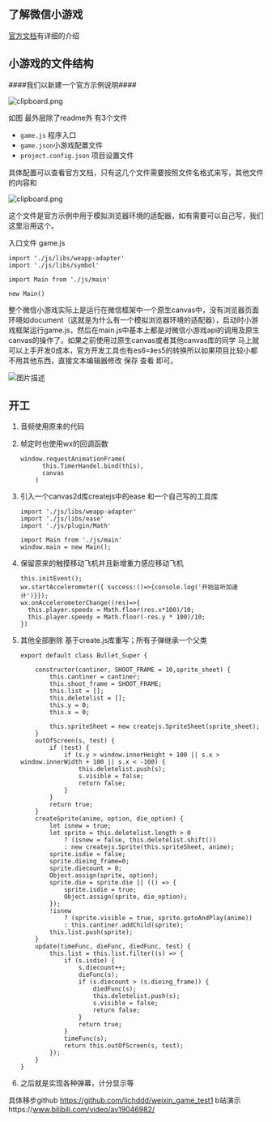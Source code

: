 ## 了解微信小游戏 ##
[官方文档][1]有详细的介绍

## 小游戏的文件结构 ##
####我们以新建一个官方示例说明####

![clipboard.png](assets/1.png)

如图 最外层除了readme外 有3个文件

 - `game.js` 程序入口
 - `game.json`小游戏配置文件
 - `project.config.json` 项目设置文件

具体配置可以查看官方文档，只有这几个文件需要按照文件名格式来写，其他文件的内容和



![clipboard.png](assets/2.png)

这个文件是官方示例中用于模拟浏览器环境的适配器，如有需要可以自己写，我们这里沿用这个。

入口文件 game.js

```
import './js/libs/weapp-adapter'
import './js/libs/symbol'

import Main from './js/main'

new Main()

```
整个微信小游戏实际上是运行在微信框架中一个原生canvas中，没有浏览器页面环境如document（这就是为什么有一个模拟浏览器环境的适配器），启动时小游戏框架运行game.js，然后在main.js中基本上都是对微信小游戏api的调用及原生canvas的操作了。如果之前使用过原生canvas或者其他canvas库的同学 马上就可以上手开发0成本，官方开发工具也有es6=》es5的转换所以如果项目比较小都不用其他东西，直接文本编辑器修改 保存 查看 即可。

![图片描述][2]

## 开工 ##

 1. 音频使用原来的代码
 2. 帧定时也使用wx的回调函数

    ```
    window.requestAnimationFrame(
          this.TimerHandel.bind(this),
          canvas
        )
    ```

 3. 引入一个canvas2d库createjs中的ease 和一个自己写的工具库

    ```
    import './js/libs/weapp-adapter'
    import './js/libs/ease'
    import './js/plugin/Math'

    import Main from './js/main'
    window.main = new Main();

    ```

 4. 保留原来的触摸移动飞机并且新增重力感应移动飞机

    ```
    this.initEvent();
    wx.startAccelerometer({ success:()=>{console.log('开始监听加速计')}});
    wx.onAccelerometerChange((res)=>{
      this.player.speedx = Math.floor(res.x*100)/10;
      this.player.speedy = Math.floor(-res.y * 100)/10;
    })
    ```

 5. 其他全部删除 基于create.js库重写；所有子弹继承一个父类

    ```
    export default class Bullet_Super {

        constructor(cantiner, SHOOT_FRAME = 10,sprite_sheet) {
            this.cantiner = cantiner;
            this.shoot_frame = SHOOT_FRAME;
            this.list = [];
            this.deletelist = [];
            this.y = 0;
            this.x = 0;

            this.spriteSheet = new createjs.SpriteSheet(sprite_sheet);
        }
        outOfScreen(s, test) {
            if (test) {
                if (s.y > window.innerHeight + 100 || s.x > window.innerWidth + 100 || s.x < -100) {
                    this.deletelist.push(s);
                    s.visible = false;
                    return false;
                }
            }
            return true;
        }
        createSprite(anime, option, die_option) {
            let isnew = true;
            let sprite = this.deletelist.length > 0
                ? (isnew = false, this.deletelist.shift())
                : new createjs.Sprite(this.spriteSheet, anime);
            sprite.isdie = false;
            sprite.dieing_frame=0;
            sprite.diecount = 0;
            Object.assign(sprite, option);
            sprite.die = sprite.die || (() => {
                sprite.isdie = true;
                Object.assign(sprite, die_option);
            });
            !isnew
                ? (sprite.visible = true, sprite.gotoAndPlay(anime))
                : this.cantiner.addChild(sprite);
            this.list.push(sprite);
        }
        update(timeFunc, dieFunc, diedFunc, test) {
            this.list = this.list.filter((s) => {
                if (s.isdie) {
                    s.diecount++;
                    dieFunc(s);
                    if (s.diecount > (s.dieing_frame)) {
                        diedFunc(s);
                        this.deletelist.push(s);
                        s.visible = false;
                        return false;
                    }
                    return true;
                }
                timeFunc(s);
                return this.outOfScreen(s, test);
            });
        }
    }
    ```

 6. 之后就是实现各种弹幕，计分显示等

具体移步github https://github.com/lichddd/weixin_game_test1
b站演示https://www.bilibili.com/video/av19046982/

  [1]: https://mp.weixin.qq.com/debug/wxagame/dev/index.html
  [2]: assets/3.png
